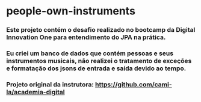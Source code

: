 # people-own-instruments


### Este projeto contém o desafio realizado no bootcamp da Digital Innovation One para entendimento do JPA na prática.

### Eu criei um banco de dados que contém pessoas e seus instrumentos musicais, não realizei o tratamento de exceções e formatação dos jsons de entrada e saída devido ao tempo.

### Projeto original da instrutora: https://github.com/cami-la/academia-digital
